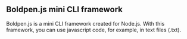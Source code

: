 ## Boldpen.js mini CLI framework
Boldpen.js is a mini CLI framework created for Node.js. With this framework, you can use javascript code, for example, in text files (.txt).
